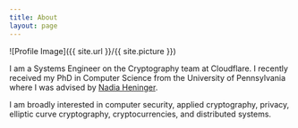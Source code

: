 ```yaml
---
title: About
layout: page
---
```

![Profile Image]({{ site.url }}/{{ site.picture }})

I am a Systems Engineer on the Cryptography team at Cloudflare. I recently received my PhD in Computer Science from the University of Pennsylvania where I was advised by <a href="https://www.cis.upenn.edu/~nadiah/">Nadia Heninger</a>.

<p> I am broadly interested in computer security, applied cryptography, privacy, elliptic curve cryptography, cryptocurrencies, and distributed systems.</p>
